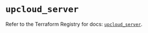 # `upcloud_server`

Refer to the Terraform Registry for docs: [`upcloud_server`](https://registry.terraform.io/providers/upcloudltd/upcloud/5.10.0/docs/resources/server).
